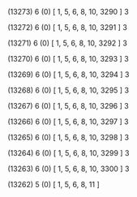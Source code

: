 (13273) 6 (0) [ 1, 5, 6, 8, 10, 3290 ] 3 


(13272) 6 (0) [ 1, 5, 6, 8, 10, 3291 ] 3 


(13271) 6 (0) [ 1, 5, 6, 8, 10, 3292 ] 3 


(13270) 6 (0) [ 1, 5, 6, 8, 10, 3293 ] 3 


(13269) 6 (0) [ 1, 5, 6, 8, 10, 3294 ] 3 


(13268) 6 (0) [ 1, 5, 6, 8, 10, 3295 ] 3 


(13267) 6 (0) [ 1, 5, 6, 8, 10, 3296 ] 3 


(13266) 6 (0) [ 1, 5, 6, 8, 10, 3297 ] 3 


(13265) 6 (0) [ 1, 5, 6, 8, 10, 3298 ] 3 


(13264) 6 (0) [ 1, 5, 6, 8, 10, 3299 ] 3 


(13263) 6 (0) [ 1, 5, 6, 8, 10, 3300 ] 3 


(13262) 5 (0) [ 1, 5, 6, 8, 11 ]  

